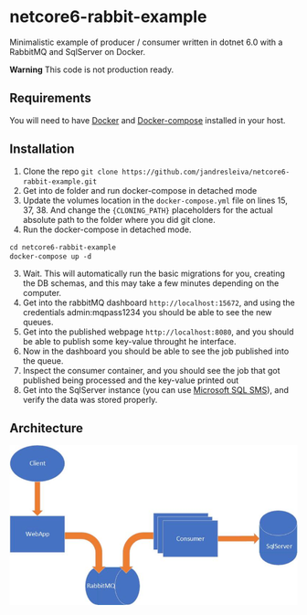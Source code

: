 # netcore6-rabbit-example
Minimalistic example of producer / consumer written in dotnet 6.0 with a RabbitMQ and SqlServer on Docker.

**Warning** This code is not production ready.

## Requirements
You will need to have [Docker](https://docs.docker.com/engine/install/) and [Docker-compose](https://docs.docker.com/compose/install/) installed in your host.

## Installation

1. Clone the repo `git clone https://github.com/jandresleiva/netcore6-rabbit-example.git`
2. Get into de folder and run docker-compose in detached mode
3. Update the volumes location in the `docker-compose.yml` file on lines 15, 37, 38. And change the `{CLONING_PATH}` placeholders for the actual absolute path to the folder where you did git clone.
4. Run the docker-compose in detached mode.

```
cd netcore6-rabbit-example
docker-compose up -d
```
3. Wait. This will automatically run the basic migrations for you, creating the DB schemas, and this may take a few minutes depending on the computer.
4. Get into the rabbitMQ dashboard `http://localhost:15672`, and using the credentials admin:mqpass1234 you should be able to see the new queues.
5. Get into the published webpage `http://localhost:8080`, and you should be able to publish some key-value throught he interface.
6. Now in the dashboard you should be able to see the job published into the queue.
7. Inspect the consumer container, and you should see the job that got published being processed and the key-value printed out
8. Get into the SqlServer instance (you can use [Microsoft SQL SMS](https://docs.microsoft.com/en-us/sql/ssms/download-sql-server-management-studio-ssms?view=sql-server-ver15)), and verify the data was stored properly.

## Architecture

<img src="Diagram.jpg" alt="Architecture Diagram"/>
